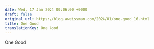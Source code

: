 ```yaml
---
date: Wed, 17 Jan 2024 00:06:00 +0000
draft: false
original_url: https://blog.aweissman.com/2024/01/one-good_16.html
title: One Good
translationKey: One Good
---
```


One Good